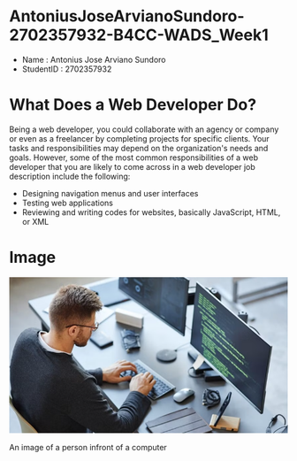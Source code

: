 # AntoniusJoseArvianoSundoro-2702357932-B4CC-WADS_Week1

- Name : Antonius Jose Arviano Sundoro
- StudentID : 2702357932

# What Does a Web Developer Do?

Being a web developer, you could collaborate with an agency or company or even as a freelancer by completing projects for specific clients. Your tasks and responsibilities may depend on the organization's needs and goals. However, some of the most common responsibilities of a web developer that you are likely to come across in a web developer job description include the following:

- Designing navigation menus and user interfaces
- Testing web applications
- Reviewing and writing codes for websites, basically JavaScript, HTML, or XML


# Image

![alt text](image.png)

An image of a person infront of a computer